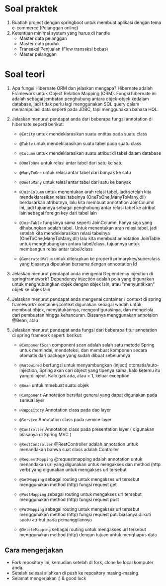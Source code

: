 # Soal praktek

1. Buatlah project dengan springboot untuk membuat aplikasi dengan tema e-commerce (Pelanggan online)
2. Ketentuan minimal system yang harus di handle
    - Master data pelanggan
    - Master data produk
    - Transaksi Penjualan (Flow transaksi bebas)
    - Master pelanggan

# Soal teori

1. Apa fungsi Hibernate ORM dan jelaskan mengapa?
    Hibernate adalah Framework untuk Object Relation Mapping (ORM). Fungsi hibernate ini adalah sebagai jembatan penghubung antara objek-objek kedalam database, jadi tidak perlu lagi menggunakan SQL query dalam memanipulasi data seperti pada JDBC, tapi menggunakan bahasa HQL.
    
2. Jelaskan menurut pendapat anda dari beberapa fungsi annotation di hibernate seperti berikut:
    - ```@Entity```
    untuk mendeklarasikan suatu entitas pada suatu class
    
    - ```@Table```
    untuk mendeklarasikan suatu tabel pada suatu class
    
    - ```@Column```
    untuk mendeklarasikan suatu atribut di tabel dalam database
    
    - ```@OneToOne```
    untuk relasi antar tabel dari satu ke satu
    
    - ```@ManyToOne```
    untuk relasi antar tabel dari banyak ke satu
    
    - ```@OneToMany```
    untuk relasi antar tabel dari satu ke banyak
    
    - ```@JoinColumn```
    untuk menentukan arah relasi tabel, jadi setelah kita mendeklarasikan relasi tabelnya (OneToOne,ManyToMany,dll) berdasarkan             atributnya, lalu kita membuat annotation JoinColumn ini, jadi tujuannya sebagai penghubung antar relasi tabel ke atribut lain           sebagai foreign key dari tabel lain
    
    - ```@JoinTable```
    fungsinya sama seperti JoinColumn, hanya saja yang dihubungkan adalah tabel. Untuk menentukan arah relasi tabel, jadi setelah kita       mendeklarasikan relasi tabelnya (OneToOne,ManyToMany,dll) lalu kita membuat annotation JoinTable untuk menghubungkan antara             tabel/class, tujuannya untuk membangun relasi antar tabel/class
    
    - ```@GeneratedValue```
    untuk diterapkan ke properti primarykey/superclass yang biasanya dipetakan bersama dengan annootation Id
    
3. Jelaskan menurut pendapat anda mengenai Dependency injection di springframework?
Dependency injection adalah pola yang digunakan untuk menghubungkan objek dengan objek lain, atau "menyuntikkan" objek ke objek lain

4. Jelaskan menurut pendapat anda mengenai container / context di spring framework?
container/context digunakan sebagai wadah untuk membuat objek, menyatukannya, mengonfigurasinya, dan mengelola dari pembuatan hingga kehancuran. Biasanya menggunakan annotaion @Bean, atau 

5. Jelaskan menurut pendapat anda fungsi dari beberapa fitur annotation di spring frameork seperti berikut:
    - ```@ComponentScan```
    component scan adalah salah satu metode Spring untuk memindai, mendeteksi, dan membuat komponen secara otomatis dari package yang sudah dibuat sebelumnya
    
    - ```@Autowired```
    berfungsi untuk menyambungkan (inject) otomatis/auto-injection, Spring akan cari object yang tipenya sama, kalo ketemu itu yang diinject. Kalo gak ada, atau > 1, keluar exception
    
    - ```@Bean```
    untuk mmebuat suatu objek
    
    - ```@Component```
    Annotation bersifat general yang dapat digunakan pada semua layer
    
    - ```@Repository```
    Annotation class pada dao layer
   
    - ```@Service```
    Annotation class pada service layer
    
    - ```@Controller```
    Annotation class pada presentation layer ( digunakan biasanya di Spring MVC )
    
    - ```@RestController```
    @RestController adalah annotation untuk menandakan bahwa suat class adalah Controller
    
    - ```@RequestMapping```
    @requestmapping adalah annotation untuk menandakan url yang digunakan untuk mengakses dan method (http verb) yang digunakan untuk mengakses url tersebut
    
    - ```@GetMapping```
sebagai routing untuk mengakses url tersebut menggunakan method (http) fungsi request get
    
    - ```@PostMapping```
sebagai routing untuk mengakses url tersebut menggunakan method (http) fungsi request post
    
    - ```@PutMapping```
sebagai routing untuk mengakses url tersebut menggunakan method (http) fungsi request put. biasanya diikuti suatu atribut pada pemanggilannya
    
    - ```@DeleteMapping```
sebagai routing untuk mengakses url tersebut menggunakan method (http) dengan tujuan untuk menghapus data
    

## Cara mengerjakan

- Fork repository ini, kemudian setelah di fork, clone ke local komputer anda.
- Setelah selesai silahkan di push ke repository masing-masing.
- Selamat mengerjakan :) & good luck
